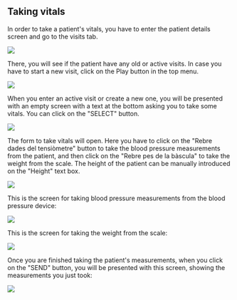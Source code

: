 ## Taking vitals

In order to take a patient's vitals, you have to enter the patient details screen and go to the visits tab.

![](assets/patient-details-1.png)

There, you will see if the patient have any old or active visits. In case you have to start a new visit, click on the Play button in the top menu.

![](assets/patient-details-2.png)

When you enter an active visit or create a new one, you will be presented with an empty screen with a text at the bottom asking you to take some vitals. You can click on the "SELECT" button.

![](assets/take-vitals-1.png)

The form to take vitals will open. Here you have to click on the "Rebre dades del tensiòmetre" button to take the blood pressure measurements from the patient, and then click on the "Rebre pes de la bàscula" to take the weight from the scale. The height of the patient can be manually introduced on the "Height" text box.

![](assets/take-vitals-2.png)

This is the screen for taking blood pressure measurements from the blood pressure device:

![](assets/blood-pressure.png)

This is the screen for taking the weight from the scale:

![](assets/scale.png)

Once you are finished taking the patient's measurements, when you click on the "SEND" button, you will be presented with this screen, showing the measurements you just took:

![](assets/take-vitals-3.png)
